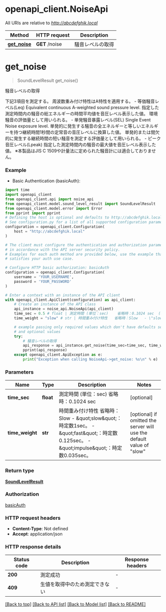 # openapi_client.NoiseApi

All URIs are relative to *http://abcdefghik.local*

Method | HTTP request | Description
------------- | ------------- | -------------
[**get_noise**](NoiseApi.md#get_noise) | **GET** /noise | 騒音レベルの取得 


# **get_noise**
> SoundLevelResult get_noise()

騒音レベルの取得 

下記3項目を測定する。 周波数重み付け特性はA特性を適用する。  - 等価騒音レベル(Leq)   Equivalent continuous A-weighted sound pressure level.   指定した測定時間内の騒音の総エネルギーの時間平均値を音圧レベル表示した値。   環境騒音の評価量として用いられる。    - 単発騒音暴露レベル(SEL)   Single Event Noise exposure level.   単発的に発生する騒音の全エネルギーと等しいエネルギーを持つ継続時間1秒間の定常音の音圧レベルに換算した値。   単発的または間欠的に発生する継続時間の短い騒音を測定する評価量として用いられる。    - ピーク音圧レベル(Lpeak)   指定した測定時間内の騒音の最大値を音圧レベル表示した値。    ※本製品はJIS C 1509や計量法に定められた騒音計には適合しておりません。 

### Example

* Basic Authentication (basicAuth):
```python
import time
import openapi_client
from openapi_client.api import noise_api
from openapi_client.model.sound_level_result import SoundLevelResult
from openapi_client.model.error import Error
from pprint import pprint
# Defining the host is optional and defaults to http://abcdefghik.local
# See configuration.py for a list of all supported configuration parameters.
configuration = openapi_client.Configuration(
    host = "http://abcdefghik.local"
)

# The client must configure the authentication and authorization parameters
# in accordance with the API server security policy.
# Examples for each auth method are provided below, use the example that
# satisfies your auth use case.

# Configure HTTP basic authorization: basicAuth
configuration = openapi_client.Configuration(
    username = 'YOUR_USERNAME',
    password = 'YOUR_PASSWORD'
)

# Enter a context with an instance of the API client
with openapi_client.ApiClient(configuration) as api_client:
    # Create an instance of the API class
    api_instance = noise_api.NoiseApi(api_client)
    time_sec = 0.5 # float | 測定時間 (単位：sec)    省略時：0.1024 sec  (optional)
    time_weight = "slow" # str | 時間重み付け特性   省略時：Slow   - \"slow\"：時定数1sec。   - \"fast\"：時定数0.125sec。   - \"impulse\"：時定数0.035sec。  (optional) if omitted the server will use the default value of "slow"

    # example passing only required values which don't have defaults set
    # and optional values
    try:
        # 騒音レベルの取得 
        api_response = api_instance.get_noise(time_sec=time_sec, time_weight=time_weight)
        pprint(api_response)
    except openapi_client.ApiException as e:
        print("Exception when calling NoiseApi->get_noise: %s\n" % e)
```


### Parameters

Name | Type | Description  | Notes
------------- | ------------- | ------------- | -------------
 **time_sec** | **float**| 測定時間 (単位：sec)    省略時：0.1024 sec  | [optional]
 **time_weight** | **str**| 時間重み付け特性   省略時：Slow   - \&quot;slow\&quot;：時定数1sec。   - \&quot;fast\&quot;：時定数0.125sec。   - \&quot;impulse\&quot;：時定数0.035sec。  | [optional] if omitted the server will use the default value of "slow"

### Return type

[**SoundLevelResult**](SoundLevelResult.md)

### Authorization

[basicAuth](../README.md#basicAuth)

### HTTP request headers

 - **Content-Type**: Not defined
 - **Accept**: application/json


### HTTP response details
| Status code | Description | Response headers |
|-------------|-------------|------------------|
**200** | 測定成功 |  -  |
**409** | 生値を取得中のため測定できない |  -  |

[[Back to top]](#) [[Back to API list]](../README.md#documentation-for-api-endpoints) [[Back to Model list]](../README.md#documentation-for-models) [[Back to README]](../README.md)

